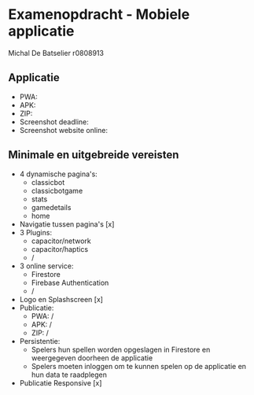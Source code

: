 
# Examenopdracht - Mobiele applicatie

Michal De Batselier r0808913


## Applicatie
- PWA:
- APK:
- ZIP:
- Screenshot deadline:
- Screenshot website online:

## Minimale en uitgebreide vereisten
- 4 dynamische pagina's:
    - classicbot
    - classicbotgame
    - stats
    - gamedetails
    - home
- Navigatie tussen pagina's [x]
- 3 Plugins:
    - capacitor/network
    - capacitor/haptics
    - /
- 3 online service:
    - Firestore
    - Firebase Authentication
    - /
- Logo en Splashscreen [x]
- Publicatie:
    - PWA: /
    - APK: /
    - ZIP: /
- Persistentie:
    - Spelers hun spellen worden opgeslagen in Firestore en weergegeven doorheen de applicatie
    - Spelers moeten inloggen om te kunnen spelen op de applicatie en hun data te raadplegen
- Publicatie Responsive [x]

